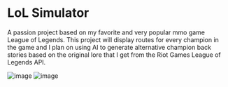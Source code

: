 # LoL Simulator
 A passion project based on my favorite and very popular mmo game League of Legends. This project will display routes for every champion in the game and I plan on using AI to generate alternative champion back stories based on the original lore that I get from the Riot Games League of Legends API.

![image](https://user-images.githubusercontent.com/81712518/166838501-e810b990-26c3-47c2-a89f-c4e47e19a39d.png)
![image](https://user-images.githubusercontent.com/81712518/166838551-8fa131b5-2833-4bb3-86c9-2cc007387324.png)
